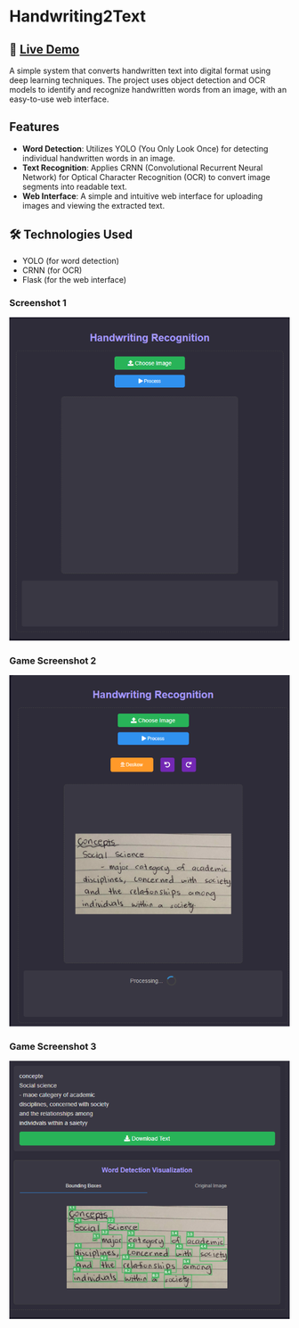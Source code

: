 # Handwriting2Text

## 🚀 [Live Demo](https://huggingface.co/spaces/Nimehs/Handwriting2Text)


A simple system that converts handwritten text into digital format using deep learning techniques. The project uses object detection and OCR models to identify and recognize handwritten words from an image, with an easy-to-use web interface.

## Features

-  **Word Detection**: Utilizes YOLO (You Only Look Once) for detecting individual handwritten words in an image.
-  **Text Recognition**: Applies CRNN (Convolutional Recurrent Neural Network) for Optical Character Recognition (OCR) to convert image segments into readable text.
-  **Web Interface**: A simple and intuitive web interface for uploading images and viewing the extracted text.

## 🛠️ Technologies Used

- YOLO (for word detection)
- CRNN (for OCR)
- Flask (for the web interface)


### Screenshot 1
![Menu](images/sc1.png)

### Game Screenshot 2
![Game 1](images/sc2.png)

### Game Screenshot 3
![Game 2](images/sc3.png)
